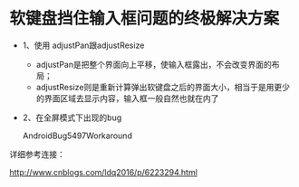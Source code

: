 # 软键盘挡住输入框问题的终极解决方案

- 1、使用 adjustPan跟adjustResize

    - adjustPan是把整个界面向上平移，使输入框露出，不会改变界面的布局；
    - adjustResize则是重新计算弹出软键盘之后的界面大小，相当于是用更少的界面区域去显示内容，输入框一般自然也就在内了

- 2、在全屏模式下出现的bug

    AndroidBug5497Workaround

详细参考连接：

http://www.cnblogs.com/ldq2016/p/6223294.html